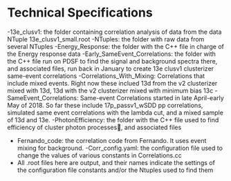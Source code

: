 # Technical Specifications

-13e_clusv1: the folder containing correlation analysis of data from the data NTuple 13e_clusv1_small.root
-NTuples: the folder with raw data from several NTuples
-Energy_Response: the folder with the C++ file in charge of the Energy response data
-Early_SameEvent_Correlations: the folder with the C++ file run on PDSF to find the signal and background spectra there, and associated files, run back in January to create 13e clusv1 clusterizer same-event correlations
-Correlations_With_Mixing: Correlations that include mixed events. Right now these inclued 13d from the v2 clusterizer mixed with 13d, 13d with the v2 clusterizer mixed with minimum bias 13c
-SameEvent_Correlations: Same-event Correlations started in late April-early May of 2018. So far these include 17p_passv1_wSDD pp correlations, simulated same event correlations with the lambda cut, and a mixed sample of 13d and 13e.
-PhotonEfficiency: the folder with the C++ file used to find efficiency of cluster photon processes, and associated files
- Fernando_code: the correlation code from Fernando. It uses event mixing for background.
-Corr_config.yaml: the configuration file used to change the values of various constants in Correlations.cc
- All .root files here are output, and their names indicate the settings of the configuration file constants and/or the Ntuples used to find them


